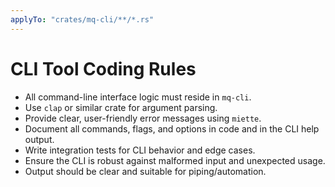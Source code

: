 ```yaml
---
applyTo: "crates/mq-cli/**/*.rs"
---
```


# CLI Tool Coding Rules

- All command-line interface logic must reside in `mq-cli`.
- Use `clap` or similar crate for argument parsing.
- Provide clear, user-friendly error messages using `miette`.
- Document all commands, flags, and options in code and in the CLI help output.
- Write integration tests for CLI behavior and edge cases.
- Ensure the CLI is robust against malformed input and unexpected usage.
- Output should be clear and suitable for piping/automation.

